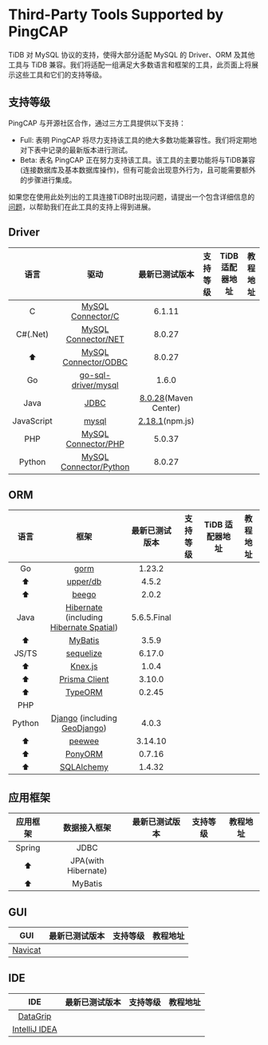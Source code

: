 # Third-Party Tools Supported by PingCAP

TiDB 对 MySQL 协议的支持，使得大部分适配 MySQL 的 Driver、ORM 及其他工具与 TiDB 兼容。我们将适配一组满足大多数语言和框架的工具，此页面上将展示这些工具和它们的支持等级。

## 支持等级

PingCAP 与开源社区合作，通过三方工具提供以下支持：

- Full: 表明 PingCAP 将尽力支持该工具的绝大多数功能兼容性。我们将定期地对下表中记录的最新版本进行测试。
- Beta: 表名 PingCAP 正在努力支持该工具。该工具的主要功能将与TiDB兼容(连接数据库及基本数据库操作)，但有可能会出现意外行为，且可能需要额外的步骤进行集成。

如果您在使用此处列出的工具连接TiDB时出现问题，请提出一个包含详细信息的[问题](https://github.com/pingcap/tidb/issues/new?assignees=&labels=type%2Fquestion&template=general-question.md)，以帮助我们在此工具的支持上得到进展。

## Driver
|语言|驱动|最新已测试版本|支持等级|TiDB 适配器地址|教程地址|
|:-:|:-:|:-:|:-:|:-:|:-:|
|C| [MySQL Connector/C](https://downloads.mysql.com/archives/c-c/) | 6.1.11 | 
|C#(.Net)| [MySQL Connector/NET](https://downloads.mysql.com/archives/c-net/)| 8.0.27 | 
|⬆️| [MySQL Connector/ODBC](https://downloads.mysql.com/archives/c-odbc/)| 8.0.27 | 
|Go| [go-sql-driver/mysql](https://pkg.go.dev/github.com/go-sql-driver/mysql) | 1.6.0 |
|Java| [JDBC](https://dev.mysql.com/doc/connector-j/8.0/en/)| [8.0.28](https://mvnrepository.com/artifact/mysql/mysql-connector-java/8.0.28)(Maven Center)|
|JavaScript| [mysql](https://github.com/mysqljs/mysql) | [2.18.1](https://www.npmjs.com/package/mysql)(npm.js)
|PHP| [MySQL Connector/PHP](https://downloads.mysql.com/archives/c-php/) | 5.0.37 |
|Python| [MySQL Connector/Python](https://downloads.mysql.com/archives/c-python/) | 8.0.27|


## ORM
|语言|框架|最新已测试版本|支持等级|TiDB 适配器地址|教程地址|
|:-:|:-:|:-:|:-:|:-:|:-:|
|Go| [gorm](https://github.com/go-gorm/gorm) | 1.23.2 |
|⬆️| [upper/db](https://github.com/upper/db) | 4.5.2 |
|⬆️| [beego](https://github.com/beego/beego) | 2.0.2 |
|Java| [Hibernate](https://hibernate.org/orm/) (including [Hibernate Spatial](https://docs.jboss.org/hibernate/orm/current/userguide/html_single/Hibernate_User_Guide.html#spatial)) | 5.6.5.Final |
|⬆️| [MyBatis](https://mybatis.org/mybatis-3/) | 3.5.9 |
|JS/TS| [sequelize](https://www.npmjs.com/package/sequelize) | 6.17.0 |
|⬆️| [Knex.js](https://knexjs.org/) | 1.0.4 |
|⬆️| [Prisma Client](https://www.prisma.io/) | 3.10.0 |
|⬆️| [TypeORM](https://www.npmjs.com/package/typeorm) | 0.2.45 |
|PHP|
|Python|[Django](https://pypi.org/project/Django/) (including [GeoDjango](https://docs.djangoproject.com/en/4.0/ref/contrib/gis/))|4.0.3|
|⬆️|[peewee](https://github.com/coleifer/peewee/)|3.14.10|
|⬆️|[PonyORM](https://ponyorm.org/)|0.7.16|
|⬆️|[SQLAlchemy](https://www.sqlalchemy.org/)|1.4.32|

## 应用框架
|应用框架|数据接入框架|最新已测试版本|支持等级|教程地址|
|:-:|:-:|:-:|:-:|:-:|
|Spring| JDBC |
|⬆️| JPA(with Hibernate) |
|⬆️| MyBatis |

## GUI
|GUI|最新已测试版本|支持等级|教程地址|
|:-:|:-:|:-:|:-:|
|[Navicat](https://www.navicat.com/en/)|

## IDE
|IDE|最新已测试版本|支持等级|教程地址|
|:-:|:-:|:-:|:-:|
|[DataGrip](https://www.jetbrains.com/datagrip/)|
|[IntelliJ IDEA](https://www.jetbrains.com/idea/)|
